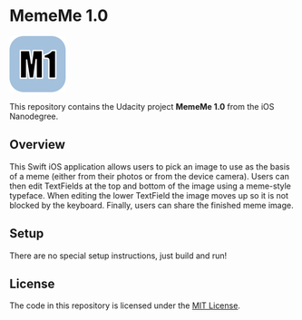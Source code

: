 # MemeMe 1.0

![Application Icon](./AppIcon.png)

This repository contains the Udacity project **MemeMe 1.0** from the iOS Nanodegree.

## Overview

This Swift iOS application allows users to pick an image to use as the basis of a meme (either from their photos or from the device camera). Users can then edit TextFields at the top and bottom of the image using a meme-style typeface. When editing the lower TextField the image moves up so it is not blocked by the keyboard. Finally, users can share the finished meme image.

## Setup

There are no special setup instructions, just build and run!

## License

The code in this repository is licensed under the [MIT License](./LICENSE.txt).
